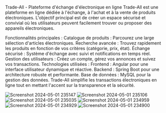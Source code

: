 Trade-All - Plateforme d'échange d'électronique en ligne Trade-All est une plateforme en ligne dédiée à l'échange, à l'achat et à la vente de produits électroniques. L'objectif principal est de créer un espace sécurisé et convivial où les utilisateurs peuvent facilement trouver ou proposer des appareils électroniques.

Fonctionnalités principales : Catalogue de produits : Parcourez une large sélection d'articles électroniques. Recherche avancée : Trouvez rapidement les produits en fonction de vos critères (catégorie, prix, état). Échange sécurisé : Système d'échange avec suivi et notifications en temps réel. Gestion des utilisateurs : Créez un compte, gérez vos annonces et suivez vos transactions. Technologies utilisées : Frontend : Angular pour une interface utilisateur dynamique et réactive. Backend : Spring Boot pour une architecture robuste et performante. Base de données : MySQL pour la gestion des données. Trade-All simplifie les transactions électroniques en ligne tout en mettant l'accent sur la transparence et la sécurité.

![Screenshot 2024-05-01 235147](https://github.com/user-attachments/assets/bf6f3503-462d-4460-8263-e7d542eaaa9e)
![Screenshot 2024-05-01 235106](https://github.com/user-attachments/assets/9ac34d8c-df3e-4aa1-a677-cb4c90908051)
![Screenshot 2024-05-01 235035](https://github.com/user-attachments/assets/2ced8540-a287-4511-b370-1b328005f1d5)
![Screenshot 2024-05-01 234959](https://github.com/user-attachments/assets/c4710ba3-b6ea-4ceb-b277-e8ab7c7a27e6)
![Screenshot 2024-05-01 234929](https://github.com/user-attachments/assets/b528a49a-b634-45c6-b5ca-fce425cfaea2)
![Screenshot 2024-05-01 234900](https://github.com/user-attachments/assets/f08acd96-b6e9-43a0-83e5-ece56091d676)

